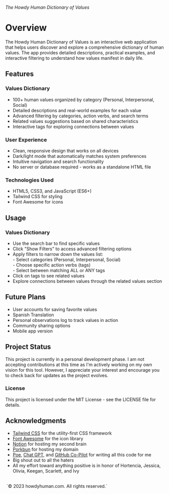 <i> The Howdy Human Dictionary of Values </i>


# Overview
The Howdy Human Dictionary of Values  is an interactive web application that helps users discover and explore a comprehensive dictionary of human values. The app provides detailed descriptions, practical examples, and interactive filtering to understand how values manifest in daily life.

## Features

### Values Dictionary <br>
- 100+ human values organized by category (Personal, Interpersonal, Social) <br>
- Detailed descriptions and real-world examples for each value <br>
- Advanced filtering by categories, action verbs, and search terms <br>
- Related values suggestions based on shared characteristics <br>
- Interactive tags for exploring connections between values <br>

### User Experience

- Clean, responsive design that works on all devices <br>
- Dark/light mode that automatically matches system preferences <br>
- Intuitive navigation and search functionality <br>
- No server or database required - works as a standalone HTML file

###  Technologies Used
- HTML5, CSS3, and JavaScript (ES6+) <br>
- Tailwind CSS for styling <br>
- Font Awesome for icons <br>

## Usage
### Values Dictionary
- Use the search bar to find specific values <br>
- Click "Show Filters" to access advanced filtering options <br>
- Apply filters to narrow down the values list: <br>
        - Select categories (Personal, Interpersonal, Social) <br>
        - Choose specific action verbs (tags) <br> 
        - Select between matching ALL or ANY tags <br>
- Click on tags to see related values <br>
- Explore connections between values through the related values section <br>

## Future Plans
- User accounts for saving favorite values
- Spanish Translation
- Personal observations log to track values in action
- Community sharing options
- Mobile app version

## Project Status
This project is currently in a personal development phase. I am not accepting contributions at this time as I'm actively working on my own vision for this tool. However, I appreciate your interest and encourage you to check back for updates as the project evolves.

### License
This project is licensed under the MIT License - see the LICENSE file for details.

## Acknowledgments 
- [Tailwind CSS](https://tailwindcss.com/ "Rapidly build modern websites without ever leaving your HTML")
for the utility-first CSS framework <br>
- [Font Awesome](https://fontawesome.com/ "Take the hassle out of icons")
for the icon library <br> 
- [Notion](https://thingsgetweird.com/ "My Notion Workspace") 
for hosting my second brain <br>
- [Porkbun](https://porkbun.com) 
for hosting my domain <br>
- [Poe](https://poe.com), [Chat GPT](https://www.chat.com), and [GitHub Co-Pilot](https://github.com) for writing all this code for me <br>
- Big shout out to all the haters <br>
- All my effort toward anything positive is in honor of Hortencia, Jessica, Olivia, Keegan, Scarlett, and Ivy </b> <br>
<br>
 `© 2023 howdyhuman.com. All rights reserved.`
